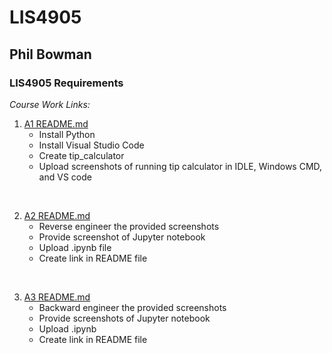 # LIS4905
## Phil Bowman
### LIS4905 Requirements

*Course Work Links:*



1. [A1 README.md](a1/README.md "My A1 README.md file")
	- Install Python
	- Install Visual Studio Code
	- Create tip_calculator
	- Upload screenshots of running tip calculator in IDLE, Windows CMD, and VS code
<br>



2. [A2 README.md](a2/README.md "My A2 README.md file")
	- Reverse engineer the provided screenshots
	- Provide screenshot of Jupyter notebook
	- Upload .ipynb file
	- Create link in README file

<br>


3. [A3 README.md](a3/README.md "My A3 README.md file")
	- Backward engineer the provided screenshots
	- Provide screenshots of Jupyter notebook	
	- Upload .ipynb
	- Create link in README file
